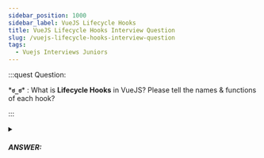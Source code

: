 ```yaml
---
sidebar_position: 1000
sidebar_label: VueJS Lifecycle Hooks
title: VueJS Lifecycle Hooks Interview Question
slug: /vuejs-lifecycle-hooks-interview-question
tags:
  - Vuejs Interviews Juniors
---
```


:::quest Question:

\***`ಠ_ಠ`**\* : 
What is **Lifecycle Hooks** in VueJS? Please tell the names & functions of each hook?

:::

<details>
  <summary><h5>ANSWER:</h5></summary>

  \***`◔̯◔`**\* :
  **Lifecycle hooks** are methods giving developers the opportunity to **add their own code at specific stages** of initialization of a component when it's created.

<figure>

![](/img/tutorial/vue/lifecycle.svg)

</figure>

### Phases of Lifecycle

  There are 5 phases of a component lifecycle:
  1. **Creating (or Initialization) phase**: When **_data & events_** will be initialized.
  2. **Compiling Phase**: When **_templates or render functions_** will be compiled.
  3. **Mounting phase**: When **_templates and Virtual DOM_** will be mounted or rendered.
  4. **Updating phase**: When **_Virtual DOM_** will be re-rendered or patched based on data changes on your component.
  5. **Destroying phase**: When **_Everything_** that was attached to component will be destroyed.

:::tip
You can remember these phases (as well as lifecycle hooks) when thinking of `CRUD` in backend programming, but here's it is `CCMUD`!
:::

### Names & Functions of Each Hook

  - The **beforeCreate** hook runs at the middle of **creating phase**. So, here, you can't access ***data and events***
  - The **created** hook runs after **creating phase** but before ***Compiling Phase***. So, here, you can access ***data and events*** but not ***templates and Virtual DOM***.
  - The **beforeMount** hook runs after ***compiling phase*** and right before ***Mounting phase***. So, you can't access DOM (such as `this.$el`) here.
  - The **mounted** hook runs after ***Mounting phase***, you will have full access to the reactive component, templates, and rendered DOM (via `this.$el`).
  - The **beforeUpdate** hook runs after data changes on your component and before ***Updating phase***. At this point, Virtual DOM has not re-rendered or patched yet.
  - The **updated** hook runs after ***Updating phase***. Here, you can access data changes on your component and the updated DOM.
  - **beforeDestroy** hook runs before ***Destroying phase***. Your component will still be fully present and functional.
  - **destroyed** hook runs after ***Destroying phase***, there’s practically nothing left on your component.

</details>